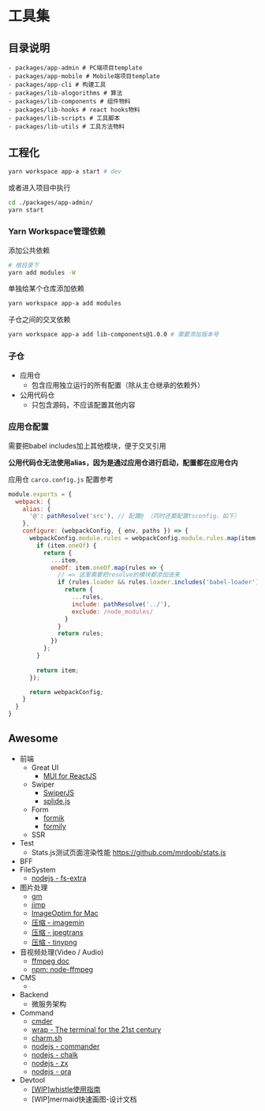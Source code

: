 # 工具集

## 目录说明

```text
- packages/app-admin # PC端项目template
- packages/app-mobile # Mobile端项目template
- packages/app-cli # 构建工具
- packages/lib-alogorithms # 算法
- packages/lib-components # 组件物料
- packages/lib-hooks # react hooks物料
- packages/lib-scripts # 工具脚本
- packages/lib-utils # 工具方法物料
```

## 工程化

```bash
yarn workspace app-a start # dev
```

或者进入项目中执行

```bash
cd ./packages/app-admin/
yarn start
```

### Yarn Workspace管理依赖

添加公共依赖

```bash
# 根目录下
yarn add modules -W
```

单独给某个仓库添加依赖

```bash
yarn workspace app-a add modules
```

子仓之间的交叉依赖

```bash
yarn workspace app-a add lib-components@1.0.0 # 需要添加版本号
```

### 子仓

* 应用仓
  * 包含应用独立运行的所有配置（除从主仓继承的依赖外）
* 公用代码仓
  * 只包含源码，不应该配置其他内容

### 应用仓配置

需要把babel includes加上其他模块，便于交叉引用

**公用代码仓无法使用alias，因为是通过应用仓进行启动，配置都在应用仓内**

应用仓 `carco.config.js` 配置参考

```js
module.exports = {
  webpack: {
    alias: {
      '@': pathResolve('src'), // 配置@ （同时还要配置tsconfig，如下）
    },
    configure: (webpackConfig, { env, paths }) => {
      webpackConfig.module.rules = webpackConfig.module.rules.map(item => {
        if (item.oneOf) {
          return {
            ...item,
            oneOf: item.oneOf.map(rules => {
              // => 这里需要把resolve的模块都添加进来
              if (rules.loader && rules.loader.includes('babel-loader')) {
                return {
                  ...rules,
                  include: pathResolve('../'),
                  exclude: /node_modules/
                }
              }
              return rules;
            })
          };
        }
        
        return item;
      });

      return webpackConfig;
    }
  }
}
```

## Awesome

* 前端
  * Great UI
    * [MUI for ReactJS](https://mui.com/)
  * Swiper
    * [SwiperJS](https://swiperjs.com/get-started)
    * [splide.js](https://splidejs.com/)
  * Form
    * [formik](https://formik.org/docs/overview)
    * [formily](https://formilyjs.org/)
  * SSR
* Test
  * Stats.js测试页面渲染性能 https://github.com/mrdoob/stats.js
* BFF
* FileSystem
  * [nodejs - fs-extra](https://www.npmjs.com/package/fs-extra)
* 图片处理
  * [gm](https://www.npmjs.com/package/gm)
  * [jimp](https://github.com/oliver-moran/jimp)
  * [ImageOptim for Mac](https://imageoptim.com/mac)
  * [压缩 - imagemin](https://github.com/imagemin)
  * [压缩 - jpegtrans](https://github.com/imagemin/jpegtran-bin)
  * [压缩 - tinypng](https://tinypng.com/)
* 音视频处理(Video / Audio)
  * [ffmpeg doc](http://ffmpeg.org/)
  * [npm: node-ffmpeg](https://www.npmjs.com/package/ffmpeg)
* CMS
  * []()
* Backend
  * 微服务架构
* Command
  * [cmder]()
  * [wrap - The terminal for the 21st century](https://www.warp.dev/)
  * [charm.sh](https://charm.sh/)
  * [nodejs - commander](https://github.com/tj/commander.js/blob/HEAD/Readme_zh-CN.md)
  * [nodejs - chalk](https://www.npmjs.com/package/chalk)
  * [nodejs - zx](https://www.npmjs.com/package/zx)
  * [nodejs - ora](https://www.npmjs.com/package/ora)
* Devtool
  * [[WIP]whistle使用指南](./packages/doc/articles/tools/whistle_handbook.md)
  * [WIP]mermaid快速画图-设计文档
